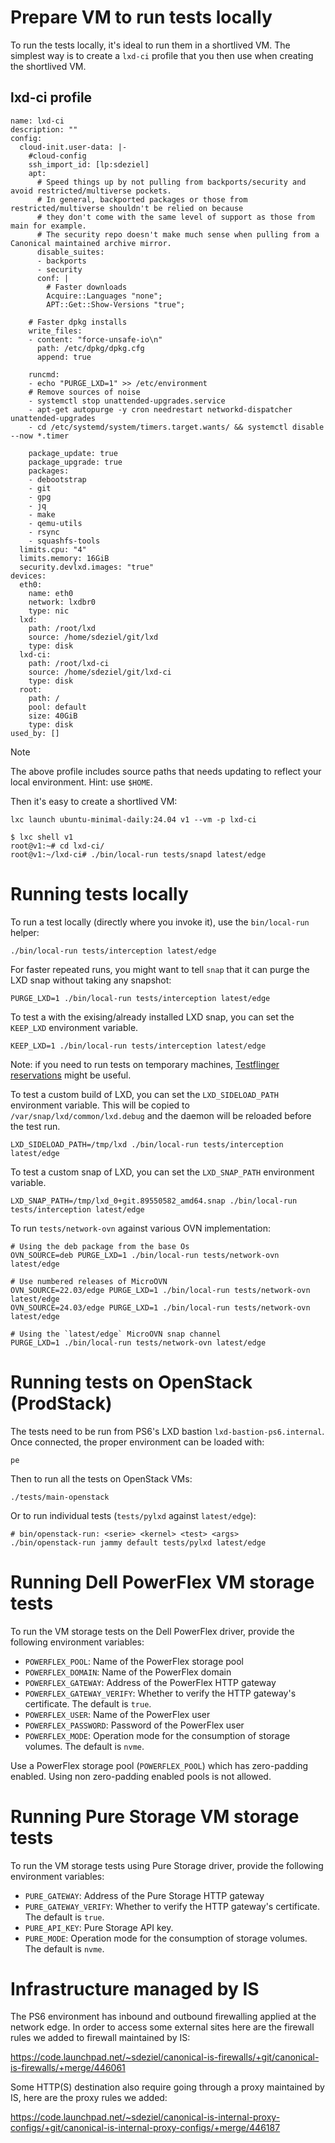 # Prepare VM to run tests locally

To run the tests locally, it's ideal to run them in a shortlived VM. The simplest way is to create a `lxd-ci` profile that you then use when creating the shortlived VM.

## lxd-ci profile

```
name: lxd-ci
description: ""
config:
  cloud-init.user-data: |-
    #cloud-config
    ssh_import_id: [lp:sdeziel]
    apt:
      # Speed things up by not pulling from backports/security and avoid restricted/multiverse pockets.
      # In general, backported packages or those from restricted/multiverse shouldn't be relied on because
      # they don't come with the same level of support as those from main for example.
      # The security repo doesn't make much sense when pulling from a Canonical maintained archive mirror.
      disable_suites:
      - backports
      - security
      conf: |
        # Faster downloads
        Acquire::Languages "none";
        APT::Get::Show-Versions "true";

    # Faster dpkg installs
    write_files:
    - content: "force-unsafe-io\n"
      path: /etc/dpkg/dpkg.cfg
      append: true

    runcmd:
    - echo "PURGE_LXD=1" >> /etc/environment
    # Remove sources of noise
    - systemctl stop unattended-upgrades.service
    - apt-get autopurge -y cron needrestart networkd-dispatcher unattended-upgrades
    - cd /etc/systemd/system/timers.target.wants/ && systemctl disable --now *.timer

    package_update: true
    package_upgrade: true
    packages:
    - debootstrap
    - git
    - gpg
    - jq
    - make
    - qemu-utils
    - rsync
    - squashfs-tools
  limits.cpu: "4"
  limits.memory: 16GiB
  security.devlxd.images: "true"
devices:
  eth0:
    name: eth0
    network: lxdbr0
    type: nic
  lxd:
    path: /root/lxd
    source: /home/sdeziel/git/lxd
    type: disk
  lxd-ci:
    path: /root/lxd-ci
    source: /home/sdeziel/git/lxd-ci
    type: disk
  root:
    path: /
    pool: default
    size: 40GiB
    type: disk
used_by: []
```

> [!NOTE]
> The above profile includes source paths that needs updating to reflect your local environment. Hint: use `$HOME`.

Then it's easy to create a shortlived VM:

```
lxc launch ubuntu-minimal-daily:24.04 v1 --vm -p lxd-ci
```

```
$ lxc shell v1
root@v1:~# cd lxd-ci/
root@v1:~/lxd-ci# ./bin/local-run tests/snapd latest/edge
```

# Running tests locally

To run a test locally (directly where you invoke it), use the `bin/local-run` helper:

```
./bin/local-run tests/interception latest/edge
```

For faster repeated runs, you might want to tell `snap` that it can purge the LXD snap
without taking any snapshot:

```
PURGE_LXD=1 ./bin/local-run tests/interception latest/edge
```

To test a with the exising/already installed LXD snap, you can set the `KEEP_LXD` environment variable.

```
KEEP_LXD=1 ./bin/local-run tests/interception latest/edge
```

Note: if you need to run tests on temporary machines, [Testflinger reservations](https://docs.google.com/document/d/11Kot68mnBY9Wq9DXRzTVrKpx5cMkkhBC5RrM51eyybY) might be useful.

To test a custom build of LXD, you can set the `LXD_SIDELOAD_PATH` environment variable.
This will be copied to `/var/snap/lxd/common/lxd.debug` and the daemon will be reloaded before the test run.

```
LXD_SIDELOAD_PATH=/tmp/lxd ./bin/local-run tests/interception latest/edge
```

To test a custom snap of LXD, you can set the `LXD_SNAP_PATH` environment variable.

```
LXD_SNAP_PATH=/tmp/lxd_0+git.89550582_amd64.snap ./bin/local-run tests/interception latest/edge
```

To run `tests/network-ovn` against various OVN implementation:

```
# Using the deb package from the base Os
OVN_SOURCE=deb PURGE_LXD=1 ./bin/local-run tests/network-ovn latest/edge

# Use numbered releases of MicroOVN
OVN_SOURCE=22.03/edge PURGE_LXD=1 ./bin/local-run tests/network-ovn latest/edge
OVN_SOURCE=24.03/edge PURGE_LXD=1 ./bin/local-run tests/network-ovn latest/edge

# Using the `latest/edge` MicroOVN snap channel
PURGE_LXD=1 ./bin/local-run tests/network-ovn latest/edge
```

# Running tests on OpenStack (ProdStack)

The tests need to be run from PS6's LXD bastion `lxd-bastion-ps6.internal`. Once connected, the proper environment can be loaded with:

```
pe
```

Then to run all the tests on OpenStack VMs:

```
./tests/main-openstack
```

Or to run individual tests (`tests/pylxd` against `latest/edge`):

```
# bin/openstack-run: <serie> <kernel> <test> <args>
./bin/openstack-run jammy default tests/pylxd latest/edge
```

# Running Dell PowerFlex VM storage tests

To run the VM storage tests on the Dell PowerFlex driver, provide the following environment variables:

* `POWERFLEX_POOL`: Name of the PowerFlex storage pool
* `POWERFLEX_DOMAIN`: Name of the PowerFlex domain
* `POWERFLEX_GATEWAY`: Address of the PowerFlex HTTP gateway
* `POWERFLEX_GATEWAY_VERIFY`: Whether to verify the HTTP gateway's certificate. The default is `true`.
* `POWERFLEX_USER`: Name of the PowerFlex user
* `POWERFLEX_PASSWORD`: Password of the PowerFlex user
* `POWERFLEX_MODE`: Operation mode for the consumption of storage volumes. The default is `nvme`.

Use a PowerFlex storage pool (`POWERFLEX_POOL`) which has zero-padding enabled.
Using non zero-padding enabled pools is not allowed.

# Running Pure Storage VM storage tests

To run the VM storage tests using Pure Storage driver, provide the following environment variables:

* `PURE_GATEWAY`: Address of the Pure Storage HTTP gateway
* `PURE_GATEWAY_VERIFY`: Whether to verify the HTTP gateway's certificate. The default is `true`.
* `PURE_API_KEY`: Pure Storage API key.
* `PURE_MODE`: Operation mode for the consumption of storage volumes. The default is `nvme`.

# Infrastructure managed by IS

The PS6 environment has inbound and outbound firewalling applied at the network edge. In order to access some external sites here are the firewall rules we added to firewall maintained by IS:

https://code.launchpad.net/~sdeziel/canonical-is-firewalls/+git/canonical-is-firewalls/+merge/446061

Some HTTP(S) destination also require going through a proxy maintained by IS, here are the proxy rules we added:

https://code.launchpad.net/~sdeziel/canonical-is-internal-proxy-configs/+git/canonical-is-internal-proxy-configs/+merge/446187
